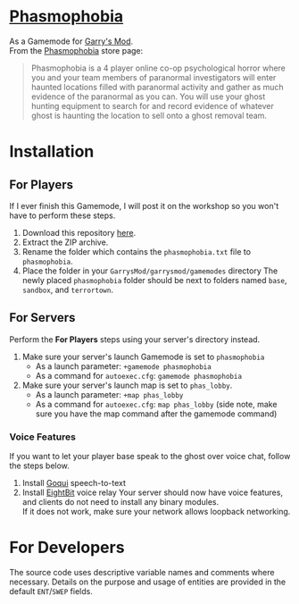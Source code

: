 # [Phasmophobia](https://kineticgames.co.uk/)
As a Gamemode for [Garry's Mod](https://gmod.facepunch.com/).  
From the [Phasmophobia](https://store.steampowered.com/app/739630/Phasmophobia/) store page:
> Phasmophobia is a 4 player online co-op psychological horror where you and your team members of paranormal investigators will enter haunted locations filled with paranormal activity and gather as much evidence of the paranormal as you can. You will use your ghost hunting equipment to search for and record evidence of whatever ghost is haunting the location to sell onto a ghost removal team.

# Installation
## For Players
If I ever finish this Gamemode, I will post it on the workshop so you won't have to perform these steps.
1. Download this repository [here](https://github.com/Cryotheus/phasmophobia/archive/refs/heads/main.zip).
2. Extract the ZIP archive.
3. Rename the folder which contains the `phasmophobia.txt` file to `phasmophobia`.
4. Place the folder in your `GarrysMod/garrysmod/gamemodes` directory
The newly placed `phasmophobia` folder should be next to folders named `base`, `sandbox`, and `terrortown`.

## For Servers
Perform the **For Players** steps using your server's directory instead.
1. Make sure your server's launch Gamemode is set to `phasmophobia`
	* As a launch parameter: `+gamemode phasmophobia`
	* As a command for `autoexec.cfg`: `gamemode phasmophobia`
2. Make sure your server's launch map is set to `phas_lobby`.
	* As a launch parameter: `+map phas_lobby`
	* As a command for `autoexec.cfg`: `map phas_lobby` (side note, make sure you have the map command after the gamemode command)

### Voice Features
If you want to let your player base speak to the ghost over voice chat, follow the steps below.
1. Install [Goqui](https://github.com/Cryotheus/gmod-goqui) speech-to-text
2. Install [EightBit](https://github.com/Meachamp/gm_8bit) voice relay
Your server should now have voice features, and clients do not need to install any binary modules.  
If it does not work, make sure your network allows loopback networking.

# For Developers
The source code uses descriptive variable names and comments where necessary.
Details on the purpose and usage of entities are provided in the default `ENT`/`SWEP` fields.